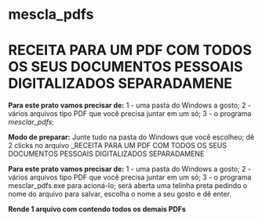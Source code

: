 # mescla_pdfs
# RECEITA PARA UM PDF COM TODOS OS SEUS DOCUMENTOS PESSOAIS DIGITALIZADOS SEPARADAMENE

**Para este prato vamos precisar de:**
1 - uma pasta do Windows a gosto;
2 - vários arquivos tipo PDF que você precisa juntar em um só;
3 - o programa *mesclar_pdfs*;

**Modo de preparar:**
Junte tudo na pasta do Windows que você escolheu; dê 2 clicks no arquivo _RECEITA PARA UM PDF COM TODOS OS SEUS DOCUMENTOS PESSOAIS DIGITALIZADOS SEPARADAMENE

**Para este prato vamos precisar de:**
1 - uma pasta do Windows a gosto;
2 - vários arquivos tipo PDF que você precisa juntar em um só;
3 - o programa mesclar_pdfs.exe para acioná-lo; será aberta uma telinha preta pedindo o nome do arquivo para salvar, escolha o nome a seu gosto e dê enter.

**Rende 1 arquivo com contendo todos os demais PDFs**
